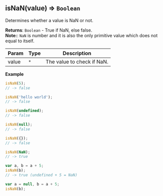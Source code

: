 <a name="isNaN"></a>

## isNaN(value) ⇒ <code>Boolean</code>
Determines whether a value is NaN or not.

**Returns**: <code>Boolean</code> - True if NaN, else false.  
**Note:**: `NaN` is number and it is also the only primitive value which does not equal to itself.  

| Param | Type | Description |
| --- | --- | --- |
| value | <code>\*</code> | The value to check if NaN. |

**Example**  
```js
isNaN(5);
// -> false

isNaN('hello world');
// -> false

isNaN(undefined);
// -> false

isNaN(null);
// -> false

isNaN({});
// -> false

isNaN(NaN);
// -> true

var a, b = a + 5;
isNaN(b);
// -> true (undefined + 5 = NaN)

var a = null, b = a + 5;
isNaN(b);
```
